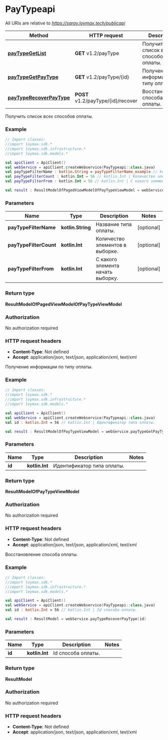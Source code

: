 # PayTypeapi

All URIs are relative to *https://saray.loymax.tech/publicapi*

Method | HTTP request | Description
------------- | ------------- | -------------
[**payTypeGetList**](PayTypeapi.md#payTypeGetList) | **GET** v1.2/payType | Получить список всех способов оплаты.
[**payTypeGetPayType**](PayTypeapi.md#payTypeGetPayType) | **GET** v1.2/payType/{id} | Получение информации по типу оплаты.
[**payTypeRecoverPayType**](PayTypeapi.md#payTypeRecoverPayType) | **POST** v1.2/payType/{id}/recover | Восстановление способа оплаты.



Получить список всех способов оплаты.

### Example
```kotlin
// Import classes:
//import loymax.sdk.*
//import loymax.sdk.infrastructure.*
//import loymax.sdk.models.*

val apiClient = ApiClient()
val webService = apiClient.createWebservice(PayTypeapi::class.java)
val payTypeFilterName : kotlin.String = payTypeFilterName_example // kotlin.String | Название типа оплаты.
val payTypeFilterCount : kotlin.Int = 56 // kotlin.Int | Количество элементов в выборке.
val payTypeFilterFrom : kotlin.Int = 56 // kotlin.Int | С какого элемента начать выборку.

val result : ResultModelOfPagedViewModelOfPayTypeViewModel = webService.payTypeGetList(payTypeFilterName, payTypeFilterCount, payTypeFilterFrom)
```

### Parameters

Name | Type | Description  | Notes
------------- | ------------- | ------------- | -------------
 **payTypeFilterName** | **kotlin.String**| Название типа оплаты. | [optional]
 **payTypeFilterCount** | **kotlin.Int**| Количество элементов в выборке. | [optional]
 **payTypeFilterFrom** | **kotlin.Int**| С какого элемента начать выборку. | [optional]

### Return type

**ResultModelOfPagedViewModelOfPayTypeViewModel**

### Authorization

No authorization required

### HTTP request headers

 - **Content-Type**: Not defined
 - **Accept**: application/json, text/json, application/xml, text/xml


Получение информации по типу оплаты.

### Example
```kotlin
// Import classes:
//import loymax.sdk.*
//import loymax.sdk.infrastructure.*
//import loymax.sdk.models.*

val apiClient = ApiClient()
val webService = apiClient.createWebservice(PayTypeapi::class.java)
val id : kotlin.Int = 56 // kotlin.Int | Идентификатор типа оплаты.

val result : ResultModelOfPayTypeViewModel = webService.payTypeGetPayType(id)
```

### Parameters

Name | Type | Description  | Notes
------------- | ------------- | ------------- | -------------
 **id** | **kotlin.Int**| Идентификатор типа оплаты. |

### Return type

**ResultModelOfPayTypeViewModel**

### Authorization

No authorization required

### HTTP request headers

 - **Content-Type**: Not defined
 - **Accept**: application/json, text/json, application/xml, text/xml


Восстановление способа оплаты.

### Example
```kotlin
// Import classes:
//import loymax.sdk.*
//import loymax.sdk.infrastructure.*
//import loymax.sdk.models.*

val apiClient = ApiClient()
val webService = apiClient.createWebservice(PayTypeapi::class.java)
val id : kotlin.Int = 56 // kotlin.Int | Id способа оплаты.

val result : ResultModel = webService.payTypeRecoverPayType(id)
```

### Parameters

Name | Type | Description  | Notes
------------- | ------------- | ------------- | -------------
 **id** | **kotlin.Int**| Id способа оплаты. |

### Return type

**ResultModel**

### Authorization

No authorization required

### HTTP request headers

 - **Content-Type**: Not defined
 - **Accept**: application/json, text/json, application/xml, text/xml

